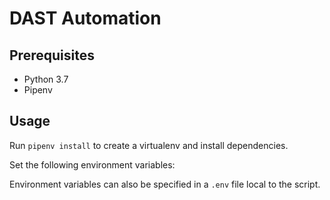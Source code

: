 DAST Automation
=========================


## Prerequisites

* Python 3.7
* Pipenv

## Usage

Run `pipenv install` to create a virtualenv and install dependencies.

Set the following environment variables:


Environment variables can also be specified in a `.env` file local to the script.
